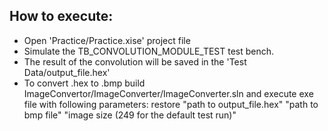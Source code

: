 ## How to execute:

* Open 'Practice/Practice.xise' project file
* Simulate the TB_CONVOLUTION_MODULE_TEST test bench.
* The result of the convolution will be saved in the 'Test Data/output_file.hex'
* To convert .hex to .bmp build ImageConvertor/ImageConverter/ImageConverter.sln and execute exe file with following parameters: 
restore "path to output_file.hex" "path to bmp file" "image size (249 for the default test run)"

